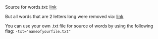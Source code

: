 Source for words.txt: [link](https://github.com/dolph/dictionary/blob/master/popular.txt)

But all words that are 2 letters long were removed via: [link](https://github.com/RainbowHawk1993/remove-lines-from-txt-file)

You can use your own .txt file for source of words by using the following flag: `-txt="nameofyourfile.txt"`
